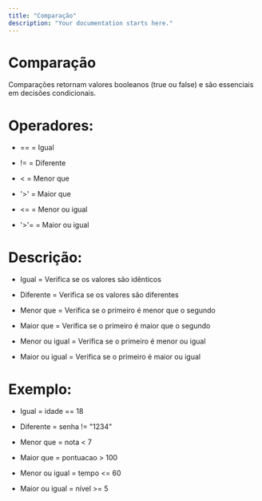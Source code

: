 ```yaml
---
title: "Comparação"
description: "Your documentation starts here."
---
```


# Comparação

Comparações retornam valores booleanos (true ou false) e são essenciais em decisões condicionais.

# Operadores:

* == = Igual

* != = Diferente

* < = Menor que

* '>' = Maior que

* <= = Menor ou igual

* '>'= = Maior ou igual  

# Descrição: 

* Igual = Verifica se os valores são idênticos

* Diferente = Verifica se os valores são diferentes

* Menor que = Verifica se o primeiro é menor que o segundo

* Maior que = Verifica se o primeiro é maior que o segundo

* Menor ou igual = Verifica se o primeiro é menor ou igual

* Maior ou igual = Verifica se o primeiro é maior ou igual

# Exemplo:

*  Igual = idade == 18

* Diferente = senha != "1234"

* Menor que = nota < 7

* Maior que = pontuacao > 100

* Menor ou igual = tempo <= 60

* Maior ou igual = nível >= 5